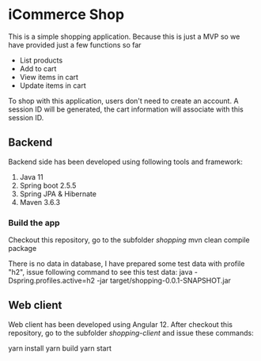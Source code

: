 # iCommerce Shop
This is a simple shopping application. Because this is just a MVP so we have provided just a few functions so far
- List products 
- Add to cart
- View items in cart
- Update items in cart

To shop with this application, users don't need to create an account. A session ID will be generated, the cart information will associate with this session ID.


## Backend
Backend side has been developed using following tools and framework:
1. Java 11
2. Spring boot 2.5.5
3. Spring JPA & Hibernate
4. Maven 3.6.3

### Build the app
Checkout this repository, go to the subfolder *shopping*
mvn clean compile package

There is no data in database, I have prepared some test data with profile "h2", issue following command to see this test data:
	java -Dspring.profiles.active=h2 -jar target/shopping-0.0.1-SNAPSHOT.jar

## Web client
Web client has been developed using Angular 12.
After checkout this repository, go to the subfolder *shopping-client* and issue these commands:

yarn install
yarn build
yarn start

